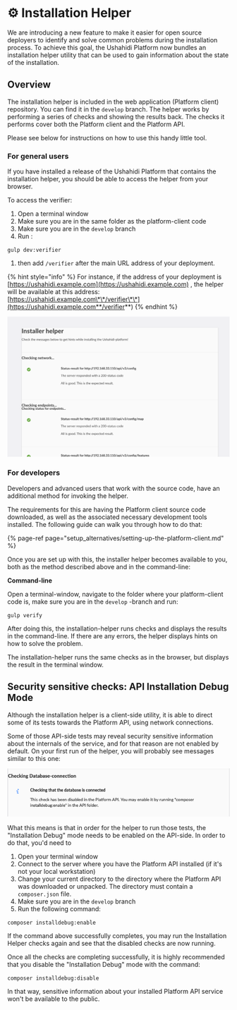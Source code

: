 # ⚙️ Installation Helper‌

We are introducing a new feature to make it easier for open source deployers to identify and solve common problems during the installation process. To achieve this goal, the Ushahidi Platform now bundles an installation helper utility that can be used to gain information about the state of the installation.

## Overview

The installation helper is included in the web application \(Platform client\) repository. You can find it in the `develop` branch. The helper works by performing a series of checks and showing the results back. The checks it performs cover both the Platform client and the Platform API.

Please see below for instructions on how to use this handy little tool.

### For general users

If you have installed a release of the Ushahidi Platform that contains the installation helper, you should be able to access the helper from your browser.

To access the verifier:

1. Open a terminal window
2. Make sure you are in the same folder as the platform-client code
3. Make sure you are in the `develop` branch
4. Run :

```text
gulp dev:verifier
```

1. then add `/verifier` after the main URL address of your deployment.

{% hint style="info" %}
For instance, if the address of your deployment is [https://ushahidi.example.com](https://ushahidi.example.com) , the helper will be available at this address: [https://ushahidi.example.com\*\*/verifier\*\*](https://ushahidi.example.com**/verifier**)
{% endhint %}

![](../.gitbook/assets/screenshot-2019-09-17-at-08.05.51%20%281%29.png)

### For developers

Developers and advanced users that work with the source code, have an additional method for invoking the helper.

The requirements for this are having the Platform client source code downloaded, as well as the associated necessary development tools installed. The following guide can walk you through how to do that:

{% page-ref page="setup\_alternatives/setting-up-the-platform-client.md" %}

Once you are set up with this, the installer helper becomes available to you, both as the method described above and in the command-line:

**Command-line**

Open a terminal-window, navigate to the folder where your platform-client code is, make sure you are in the `develop` -branch and run:

```text
gulp verify
```

After doing this, the installation-helper runs checks and displays the results in the command-line. If there are any errors, the helper displays hints on how to solve the problem.

The installation-helper runs the same checks as in the browser, but displays the result in the terminal window.

## **Security sensitive checks: API Installation Debug Mode**

Although the installation helper is a client-side utility, it is able to direct some of its tests towards the Platform API, using network connections.

Some of those API-side tests may reveal security sensitive information about the internals of the service, and for that reason are not enabled by default. On your first run of the helper, you will probably see messages similar to this one:

![The Installation Helper reporting some checks are disabled in the API](../.gitbook/assets/screenshot-2019-09-13-at-14.16.23%20%281%29.png)

What this means is that in order for the helper to run those tests, the "Installation Debug" mode needs to be enabled on the API-side. In order to do that, you'd need to

1. Open your terminal window
2. Connect to the server where you have the Platform API installed \(if it's not your local workstation\)
3. Change your current directory to the directory where the Platform API was downloaded or unpacked. The directory must contain a `composer.json` file.
4. Make sure you are in the `develop` branch
5. Run the following command:

```text
composer installdebug:enable
```

If the command above successfully completes, you may run the Installation Helper checks again and see that the disabled checks are now running.

Once all the checks are completing successfully, it is highly recommended that you disable the "Installation Debug" mode with the command:

```text
composer installdebug:disable
```

In that way, sensitive information about your installed Platform API service won't be available to the public.

